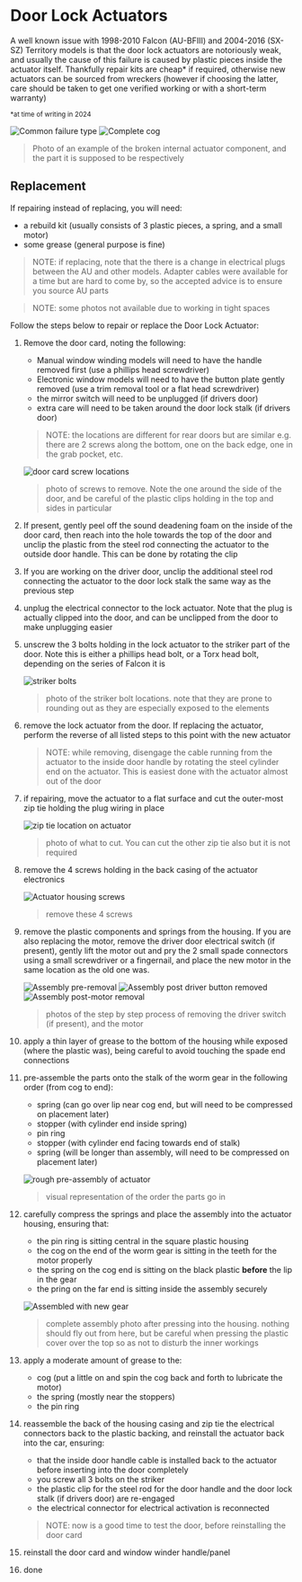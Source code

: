 <link rel="stylesheet" type="text/css" href="../../Common/overrides.css">

# Door Lock Actuators

A well known issue with 1998-2010 Falcon (AU-BFIII) and 2004-2016 (SX-SZ) Territory models is that the door lock actuators are notoriously weak, and usually the cause of this failure is caused by plastic pieces inside the actuator itself. Thankfully repair kits are cheap* if required, otherwise new actuators can be sourced from wreckers (however if choosing the latter, care should be taken to get one verified working or with a short-term warranty)

<sup>*at time of writing in 2024</sup>

![Common failure type](./failed-cog.jpg)
![Complete cog](./complete-cog.jpg)

> Photo of an example of the broken internal actuator component, and the part it is supposed to be respectively

## Replacement
If repairing instead of replacing, you will need:
- a rebuild kit (usually consists of 3 plastic pieces, a spring, and a small motor)
- some grease (general purpose is fine)

> NOTE: if replacing, note that the there is a change in electrical plugs between the AU and other models. Adapter cables were available for a time but are hard to come by, so the accepted advice is to ensure you source AU parts

> NOTE: some photos not available due to working in tight spaces

Follow the steps below to repair or replace the Door Lock Actuator:

1. Remove the door card, noting the following:
    - Manual window winding models will need to have the handle removed first (use a phillips head screwdriver)
    - Electronic window models will need to have the button plate gently removed (use a trim removal tool or a flat head screwdriver)
    - the mirror switch will need to be unplugged (if drivers door)
    - extra care will need to be taken around the door lock stalk (if drivers door)
    
    > NOTE: the locations are different for rear doors but are similar e.g. there are 2 screws along the bottom, one on the back edge, one in the grab pocket, etc.

    ![door card screw locations](../../Common/door-card-screws.jpg)

    > photo of screws to remove. Note the one around the side of the door, and be careful of the plastic clips holding in the top and sides in particular

1. If present, gently peel off the sound deadening foam on the inside of the door card, then reach into the hole towards the top of the door and unclip the plastic from the steel rod connecting the actuator to the outside door handle. This can be done by rotating the clip
1. If you are working on the driver door, unclip the additional steel rod connecting the actuator to the door lock stalk the same way as the previous step
1. unplug the electrical connector to the lock actuator. Note that the plug is actually clipped into the door, and can be unclipped from the door to make unplugging easier
1. unscrew the 3 bolts holding in the lock actuator to the striker part of the door. Note this is either a phillips head bolt, or a Torx head bolt, depending on the series of Falcon it is

    ![striker bolts](./striker-screws.jpg)

    > photo of the striker bolt locations. note that they are prone to rounding out as they are especially exposed to the elements

1. remove the lock actuator from the door. If replacing the actuator, perform the reverse of all listed steps to this point with the new actuator
    > NOTE: while removing, disengage the cable running from the actuator to the inside door handle by rotating the steel cylinder end on the actuator. This is easiest done with the actuator almost out of the door
    <!--TODO add a photo of the actuator cable on one of the spares-->
1. if repairing, move the actuator to a flat surface and cut the outer-most zip tie holding the plug wiring in place

    ![zip tie location on actuator](./cable-tie-cut.jpg)

    > photo of what to cut. You can cut the other zip tie also but it is not required

1. remove the 4 screws holding in the back casing of the actuator electronics
    
    ![Actuator housing screws](./actuator-housing-screws.jpg)

    > remove these 4 screws

1. remove the plastic components and springs from the housing. If you are also replacing the motor, remove the driver door electrical switch (if present), gently lift the motor out and pry the 2 small spade connectors using a small screwdriver or a fingernail, and place the new motor in the same location as the old one was.
    
    ![Assembly pre-removal](./old-actuator-exposed.jpg)
    ![Assembly post driver button removed](./actuator-driver-button-removed.jpg)
    ![Assembly post-motor removal](./actuator-motor-removed.jpg)

    > photos of the step by step process of removing the driver switch (if present), and the motor

1. apply a thin layer of grease to the bottom of the housing while exposed (where the plastic was), being careful to avoid touching the spade end connections
1. pre-assemble the parts onto the stalk of the worm gear in the following order (from cog to end):
    - spring (can go over lip near cog end, but will need to be compressed on placement later)
    - stopper (with cylinder end inside spring)
    - pin ring
    - stopper (with cylinder end facing towards end of stalk)
    - spring (will be longer than assembly, will need to be compressed on placement later)

    ![rough pre-assembly of actuator](./actuator-assembly.jpg)

    > visual representation of the order the parts go in
    
1. carefully compress the springs and place the assembly into the actuator housing, ensuring that:
    - the pin ring is sitting central in the square plastic housing
    - the cog on the end of the worm gear is sitting in the teeth for the motor properly
    - the spring on the cog end is sitting on the black plastic **before** the lip in the gear
    - the pring on the far end is sitting inside the assembly securely

    ![Assembled with new gear](./assembly-assembled.jpg)

    > complete assembly photo after pressing into the housing. nothing should fly out from here, but be careful when pressing the plastic cover over the top so as not to disturb the inner workings
    
1. apply a moderate amount of grease to the:
    - cog (put a little on and spin the cog back and forth to lubricate the motor)
    - the spring (mostly near the stoppers)
    - the pin ring
1. reassemble the back of the housing casing and zip tie the electrical connectors back to the plastic backing, and reinstall the actuator back into the car, ensuring:
    - that the inside door handle cable is installed back to the actuator before inserting into the door completely
    - you screw all 3 bolts on the striker
    - the plastic clip for the steel rod for the door handle and the door lock stalk (if drivers door) are re-engaged
    - the electrical connector for electrical activation is reconnected
    > NOTE: now is a good time to test the door, before reinstalling the door card
1. reinstall the door card and window winder handle/panel
1. done